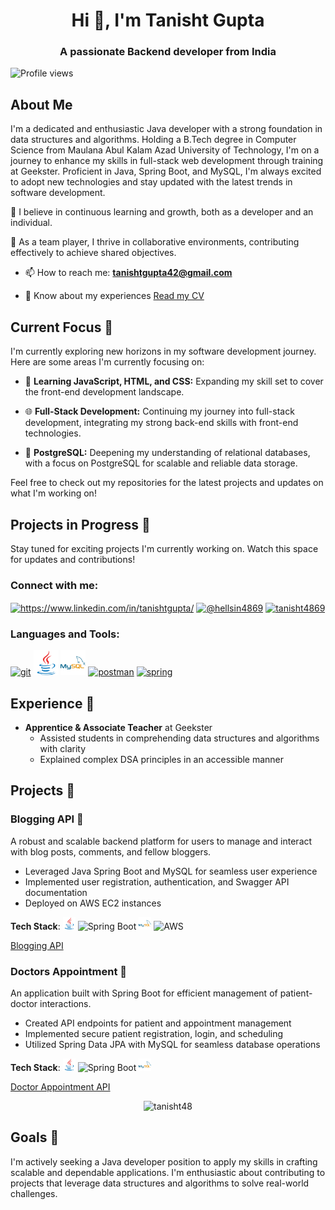 <h1 align="center">Hi 👋, I'm Tanisht Gupta</h1>
<h3 align="center">A passionate Backend developer from India</h3>

![Profile views](https://visitor-badge.laobi.icu/badge?page_id=Tanisht48.Tanisht48)


## About Me

I'm a dedicated and enthusiastic Java developer with a strong foundation in data structures and algorithms. Holding a B.Tech degree in Computer Science from Maulana Abul Kalam Azad University of Technology, I'm on a journey to enhance my skills in full-stack web development through training at Geekster. Proficient in Java, Spring Boot, and MySQL, I'm always excited to adopt new technologies and stay updated with the latest trends in software development.

🌱 I believe in continuous learning and growth, both as a developer and an individual.

🤝 As a team player, I thrive in collaborative environments, contributing effectively to achieve shared objectives.



- 📫 How to reach me: **tanishtgupta42@gmail.com**

- 📄 Know about my experiences [Read my CV](https://drive.google.com/file/d/1LAKYZCmOZwGLZYfDkcyxu7SB9i-N-gxV/view?usp=sharing)
## Current Focus 🎯

I'm currently exploring new horizons in my software development journey. Here are some areas I'm currently focusing on:

- 🚀 **Learning JavaScript, HTML, and CSS:** Expanding my skill set to cover the front-end development landscape.

- 🌐 **Full-Stack Development:** Continuing my journey into full-stack development, integrating my strong back-end skills with front-end technologies.

- 🐘 **PostgreSQL:** Deepening my understanding of relational databases, with a focus on PostgreSQL for scalable and reliable data storage.

Feel free to check out my repositories for the latest projects and updates on what I'm working on!

## Projects in Progress 🚧

Stay tuned for exciting projects I'm currently working on. Watch this space for updates and contributions!


<h3 align="left">Connect with me:</h3>
<p align="left">
  <a href="https://linkedin.com/in/tanishtgupta/" target="_blank"><img align="center" src="https://raw.githubusercontent.com/rahuldkjain/github-profile-readme-generator/master/src/images/icons/Social/linked-in-alt.svg" alt="https://www.linkedin.com/in/tanishtgupta/" height="30" width="40" /></a>
  <a href="https://www.hackerrank.com/@hellsin4869" target="_blank"><img align="center" src="https://raw.githubusercontent.com/rahuldkjain/github-profile-readme-generator/master/src/images/icons/Social/hackerrank.svg" alt="@hellsin4869" height="30" width="40" /></a>
  <a href="https://www.leetcode.com/tanisht4869" target="_blank"><img align="center" src="https://raw.githubusercontent.com/rahuldkjain/github-profile-readme-generator/master/src/images/icons/Social/leet-code.svg" alt="tanisht4869" height="30" width="40" /></a>
</p>

<h3 align="left">Languages and Tools:</h3>
<p align="left">
  <a href="https://git-scm.com/" target="_blank" rel="noreferrer"><img src="https://www.vectorlogo.zone/logos/git-scm/git-scm-icon.svg" alt="git" width="40" height="40"/></a>
  <a href="https://www.java.com" target="_blank" rel="noreferrer"><img src="https://raw.githubusercontent.com/devicons/devicon/master/icons/java/java-original.svg" alt="java" width="40" height="40"/></a>
  <a href="https://www.mysql.com/" target="_blank" rel="noreferrer"><img src="https://raw.githubusercontent.com/devicons/devicon/master/icons/mysql/mysql-original-wordmark.svg" alt="mysql" width="40" height="40"/></a>
  <a href="https://postman.com" target="_blank" rel="noreferrer"><img src="https://www.vectorlogo.zone/logos/getpostman/getpostman-icon.svg" alt="postman" width="40" height="40"/></a>
  <a href="https://spring.io/" target="_blank" rel="noreferrer"><img src="https://www.vectorlogo.zone/logos/springio/springio-icon.svg" alt="spring" width="40" height="40"/></a>
</p>

## Experience 🚀

- **Apprentice & Associate Teacher** at Geekster
  - Assisted students in comprehending data structures and algorithms with clarity
  - Explained complex DSA principles in an accessible manner

## Projects 🔧

### Blogging API 📝

A robust and scalable backend platform for users to manage and interact with blog posts, comments, and fellow bloggers.

- Leveraged Java Spring Boot and MySQL for seamless user experience
- Implemented user registration, authentication, and Swagger API documentation
- Deployed on AWS EC2 instances

**Tech Stack**: 
<img src="https://raw.githubusercontent.com/devicons/devicon/master/icons/java/java-original.svg" alt="Java" width="20" height="20">
<img src="https://www.vectorlogo.zone/logos/springio/springio-icon.svg" alt="Spring Boot" width="20" height="20">
<img src="https://raw.githubusercontent.com/devicons/devicon/master/icons/mysql/mysql-original-wordmark.svg" alt="MySQL" width="20" height="20">
<img src="https://www.vectorlogo.zone/logos/amazon_aws/amazon_aws-ar21.svg" alt="AWS" width="20" height="20">

[Blogging API](https://github.com/Tanisht48/Blogging_Platform_Backend_Api_With_Aws)

### Doctors Appointment 🏥

An application built with Spring Boot for efficient management of patient-doctor interactions.

- Created API endpoints for patient and appointment management
- Implemented secure patient registration, login, and scheduling
- Utilized Spring Data JPA with MySQL for seamless database operations

**Tech Stack**: 
<img src="https://raw.githubusercontent.com/devicons/devicon/master/icons/java/java-original.svg" alt="Java" width="20" height="20">
<img src="https://www.vectorlogo.zone/logos/springio/springio-icon.svg" alt="Spring Boot" width="20" height="20">
<img src="https://raw.githubusercontent.com/devicons/devicon/master/icons/mysql/mysql-original-wordmark.svg" alt="MySQL" width="20" height="20">

[Doctor Appointment API ](https://github.com/Tanisht48/Doctor_App)


<p align="center">
  <img src="https://github-readme-streak-stats.herokuapp.com/?user=tanisht48&" alt="tanisht48" />
</p>

## Goals 🌟

I'm actively seeking a Java developer position to apply my skills in crafting scalable and dependable applications. I'm enthusiastic about contributing to projects that leverage data structures and algorithms to solve real-world challenges.
